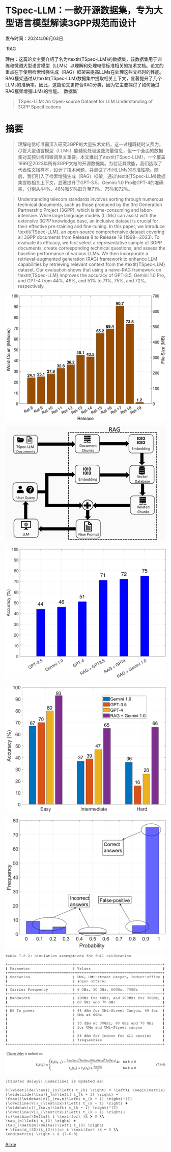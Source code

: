 # TSpec-LLM：一款开源数据集，专为大型语言模型解读3GPP规范而设计

发布时间：2024年06月03日

`RAG

理由：这篇论文主要介绍了名为\textit{TSpec-LLM}的数据集，该数据集用于训练和微调大型语言模型（LLMs）以理解和处理电信标准相关的技术文档。论文的重点在于使用检索增强生成（RAG）框架来提高LLMs在处理这些文档时的性能。RAG框架通过从\textit{TSpec-LLM}数据集中提取相关上下文，显著提升了几个LLMs的准确率。因此，这篇论文更符合RAG分类，因为它主要探讨了如何通过RAG框架增强LLMs的性能。` `数据集`

> TSpec-LLM: An Open-source Dataset for LLM Understanding of 3GPP Specifications

# 摘要

> 理解电信标准需深入研究3GPP的大量技术文档，这一过程既耗时又费力。尽管大型语言模型（LLMs）能辅助处理这些海量信息，但一个全面的数据集对其预训练和微调至关重要。本文推出了\textit{TSpec-LLM}，一个覆盖1999至2023年所有3GPP文档的开源数据集。为验证其效能，我们选取了代表性文档样本，设计了技术问题，并测试了不同LLMs的基准性能。随后，我们引入了检索增强生成（RAG）框架，通过\textit{TSpec-LLM}数据集提取相关上下文，显著提升了GPT-3.5、Gemini 1.0 Pro和GPT-4的准确率，分别从44%、46%和51%跃升至71%、75%和72%。

> Understanding telecom standards involves sorting through numerous technical documents, such as those produced by the 3rd Generation Partnership Project (3GPP), which is time-consuming and labor-intensive. While large language models (LLMs) can assist with the extensive 3GPP knowledge base, an inclusive dataset is crucial for their effective pre-training and fine-tuning. In this paper, we introduce \textit{TSpec-LLM}, an open-source comprehensive dataset covering all 3GPP documents from Release 8 to Release 19 (1999--2023). To evaluate its efficacy, we first select a representative sample of 3GPP documents, create corresponding technical questions, and assess the baseline performance of various LLMs. We then incorporate a retrieval-augmented generation (RAG) framework to enhance LLM capabilities by retrieving relevant context from the \textit{TSpec-LLM} dataset. Our evaluation shows that using a naive-RAG framework on \textit{TSpec-LLM} improves the accuracy of GPT-3.5, Gemini 1.0 Pro, and GPT-4 from 44\%, 46\%, and 51\% to 71\%, 75\%, and 72\%, respectively.

![TSpec-LLM：一款开源数据集，专为大型语言模型解读3GPP规范而设计](../../../paper_images/2406.01768/x1.png)

![TSpec-LLM：一款开源数据集，专为大型语言模型解读3GPP规范而设计](../../../paper_images/2406.01768/2024_05_30_RAG_sketch.jpg)

![TSpec-LLM：一款开源数据集，专为大型语言模型解读3GPP规范而设计](../../../paper_images/2406.01768/x2.png)

![TSpec-LLM：一款开源数据集，专为大型语言模型解读3GPP规范而设计](../../../paper_images/2406.01768/x3.png)

![TSpec-LLM：一款开源数据集，专为大型语言模型解读3GPP规范而设计](../../../paper_images/2406.01768/x4.png)

![TSpec-LLM：一款开源数据集，专为大型语言模型解读3GPP规范而设计](../../../paper_images/2406.01768/2024_05_29_data_vis.jpg)

![TSpec-LLM：一款开源数据集，专为大型语言模型解读3GPP规范而设计](../../../paper_images/2406.01768/2024_05_30_eqn_vis.jpg)

![TSpec-LLM：一款开源数据集，专为大型语言模型解读3GPP规范而设计](../../../paper_images/2406.01768/2024_05_30_eqn_vis_TSpec.jpg)

[Arxiv](https://arxiv.org/abs/2406.01768)